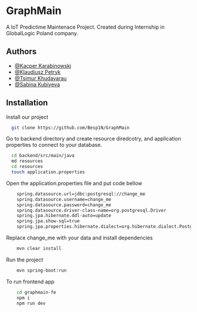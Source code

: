 
# GraphMain

A IoT Predictime Maintenace Project. Created during Internship in GlobalLogic Poland company.


## Authors

- [@Kacper Karabinowski](https://github.com/Besp1N)
- [@Klaudiusz Petryk](https://github.com/PendolinoVoyager)
- [@Tsimur Khudayarau](https://github.com/RooDie10)
- [@Sabina Kubiyeva](https://github.com/ChersobiusSignatus)


## Installation

Install our project 

```bash
  git clone https://github.com/Besp1N/GraphMain
```

Go to backend directory and create resource diredcotry, and application properties to connect to your database.

```bash
  cd backend/src/main/java
  md resources
  cd resources
  touch application.properties
```

Open the application.properties file and put code bellow

```bash
    spring.datasource.url=jdbc:postgresql://change_me
    spring.datasource.username=change_me
    spring.datasource.password=change_me
    spring.datasource.driver-class-name=org.postgresql.Driver
    spring.jpa.hibernate.ddl-auto=update
    spring.jpa.show-sql=true
    spring.jpa.properties.hibernate.dialect=org.hibernate.dialect.PostgreSQLDialect
```

Replace change_me with your data and install dependencies

```bash
    mvn clear install
```

Run the project

```bash
    mvn spring-boot:run
```

To run frontend app

```bash
    cd graphmain-fe
    npm i 
    npm run dev
```
    
